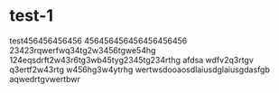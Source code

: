 # test-1
test456456456456
456456456456456456456
23423rqwerfwq34tg2w3456tgwe54hg
124eqsdrft2w43r6tg3wb45tyg2345tg234rthg
afdsa wdfv2q3rtgv
q3ertf2w43rtg
w456hg3w4ytrhg
wertwsdooaosdlaiusdglaiusgdasfgb
aqwedrtgvwertbwr

